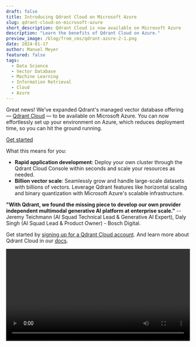 ```yaml
---
draft: false
title: Introducing Qdrant Cloud on Microsoft Azure
slug: qdrant-cloud-on-microsoft-azure
short_description: Qdrant Cloud is now available on Microsoft Azure
description: "Learn the benefits of Qdrant Cloud on Azure."
preview_image: /blog/from_cms/qdrant-azure-2-1.png
date: 2024-01-17
author: Manuel Meyer
featured: false
tags:
  - Data Science
  - Vector Database
  - Machine Learning
  - Information Retrieval
  - Cloud
  - Azure
---
```

Great news! We've expanded Qdrant's managed vector database offering — [Qdrant Cloud](https://cloud.qdrant.io/) — to be available on Microsoft Azure. 
You can now effortlessly set up your environment on Azure, which reduces deployment time, so you can hit the ground running.

[Get started](https://cloud.qdrant.io/)

What this means for you:

- **Rapid application development**: Deploy your own cluster through the Qdrant Cloud Console within seconds and scale your resources as needed.
- **Billion vector scale**: Seamlessly grow and handle large-scale datasets with billions of vectors. Leverage Qdrant features like horizontal scaling and binary quantization with Microsoft Azure's scalable infrastructure.

**"With Qdrant, we found the missing piece to develop our own provider independent multimodal generative AI platform at enterprise scale."** -- Jeremy Teichmann (AI Squad Technical Lead & Generative AI Expert), Daly Singh (AI Squad Lead & Product Owner) - Bosch Digital.

Get started by [signing up for a Qdrant Cloud account](https://cloud.qdrant.io). And learn more about Qdrant Cloud in our [docs](https://qdrant.tech/documentation/cloud/).

<video autoplay="true" loop="true" width="100%" controls><source src="/blog/qdrant-cloud-on-azure/azure-cluster-deployment-short.mp4" type="video/mp4"></video>

